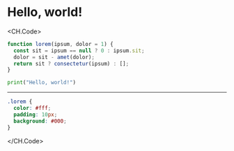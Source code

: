 # Hello, world!

<CH.Code>

```js app.js focus=2:4
function lorem(ipsum, dolor = 1) {
  const sit = ipsum == null ? 0 : ipsum.sit;
  dolor = sit - amet(dolor);
  return sit ? consectetur(ipsum) : [];
}
```

```python hello.py
print("Hello, world!")
```

---

```css styles.css
.lorem {
  color: #fff;
  padding: 10px;
  background: #000;
}
```

</CH.Code>
